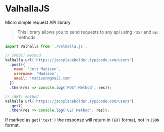 # ValhallaJS
 Micro simple request API library

> This library allows you to send requests to any api using `POST` and `GET` methods.

```javascript
import Valhalla from './Valhalla.js';

// [POST] method
Valhalla.url('https://jsonplaceholder.typicode.com/users')
  .post({
    name: 'Jett Madison',
    username: 'Madison',
    email: 'madison@gmail.com'
  })
  .then(res => console.log('POST Method', res));

// [GET] method
Valhalla.url('https://jsonplaceholder.typicode.com/users')
  .get()
  .then(res => console.log('GET Method', res));
```
 If marked as `get('text')` the response will return in `TEXT` format, not in `JSON` format.
